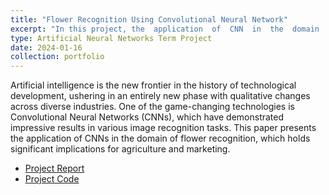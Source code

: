 ```yaml
---
title: "Flower Recognition Using Convolutional Neural Network"
excerpt: "In this project, the  application  of  CNN  in  the  domain  of  flower  recognition, which  has  large  implications  for  agriculture  and  marketing, is presented. <br/><img src='/images/flower.png' style='width:600px;'>"
type: Artificial Neural Networks Term Project
date: 2024-01-16
collection: portfolio
---
```

Artificial intelligence is the new frontier in the history of technological development, ushering in an entirely new phase with qualitative changes across diverse industries. One of the game-changing technologies is Convolutional Neural Networks (CNNs), which have demonstrated impressive results in various image recognition tasks. This paper presents the application of CNNs in the domain of flower recognition, which holds significant implications for agriculture and marketing.

* [Project Report](https://mega.nz/folder/GK5UDAyQ#9yoKxIGzkO459K4s-grSJQ/file/iXpVADAK)
* [Project Code](https://mega.nz/folder/GK5UDAyQ#9yoKxIGzkO459K4s-grSJQ/file/uH43CB6J)
